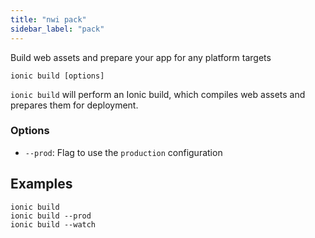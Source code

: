 ```yaml
---
title: "nwi pack"
sidebar_label: "pack"
---
```


Build web assets and prepare your app for any platform targets

```shell
ionic build [options]
```

`ionic build` will perform an Ionic build, which compiles web assets and prepares them for deployment.

### Options

 - `--prod`: Flag to use the `production` configuration 
      

## Examples

```shell
ionic build 
ionic build --prod
ionic build --watch
```